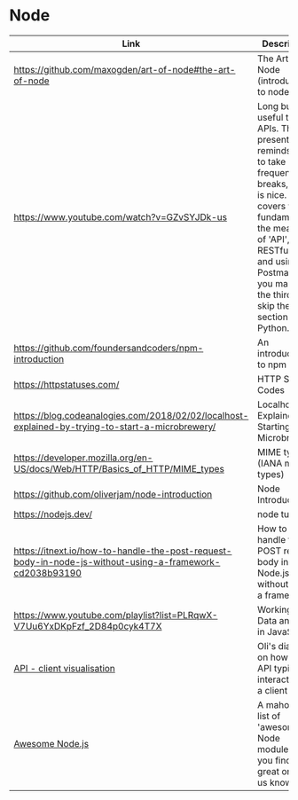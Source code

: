 # Node

| Link | Description | Added by |
| ---- | ----------- | -------- |
| https://github.com/maxogden/art-of-node#the-art-of-node | The Art of Node (introduction to node) | glrta  |
| https://www.youtube.com/watch?v=GZvSYJDk-us | Long but useful talk on APIs. The presenter reminds you to take frequent breaks, which is nice.  He covers web fundamentals, the meaning of 'API', RESTful APIs and using Postman. If you make it to the third part, skip the section on Python. | Ivo |
| https://github.com/foundersandcoders/npm-introduction | An introduction to npm | akomiqaia |
| https://httpstatuses.com/ | HTTP Status Codes | akomiqaia |
| https://blog.codeanalogies.com/2018/02/02/localhost-explained-by-trying-to-start-a-microbrewery/ | Localhost Explained By Starting A Microbrewery| akomiqaia |
| https://developer.mozilla.org/en-US/docs/Web/HTTP/Basics_of_HTTP/MIME_types | MIME types (IANA media types) | akomiqaia |
| https://github.com/oliverjam/node-introduction | Node Introduction | akomiqaia |
| https://nodejs.dev/ | node tutorial | akomiqaia |
| https://itnext.io/how-to-handle-the-post-request-body-in-node-js-without-using-a-framework-cd2038b93190 | How to handle the POST request body in Node.js without using a framework | akomiqaia |
| https://www.youtube.com/playlist?list=PLRqwX-V7Uu6YxDKpFzf_2D84p0cyk4T7X | Working with Data and APIs in JavaScript | akomiqaia |
| [API - client visualisation](https://slack-files.com/TJ91QJ800-F011SKBTD1B-b09302f874) | Oli's diagram on how an API typically interacts with a client | Jack |
| [Awesome Node.js](https://github.com/sindresorhus/awesome-nodejs) | A mahoosive list of 'awesome' Node modules... If you find any great ones let us know! | Jack |
